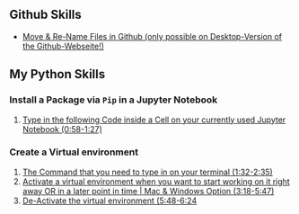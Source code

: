 ## Github Skills

- [Move &amp; Re-Name Files in Github (only possible on Desktop-Version of the Github-Webseite!)](https://github.blog/2013-03-15-moving-and-renaming-files-on-github/)

## My Python Skills

### Install a Package via `Pip` in a Jupyter Notebook

1) [Type in the following Code inside a Cell on your currently used Jupyter Notebook (0:58-1:27)](https://www.youtube.com/watch?v=OJvnUQrPluE&t=0m58s)

### Create a Virtual environment

1) [The Command that you need to type in on your terminal (1:32-2:35)](https://www.youtube.com/watch?v=4jt9JPoIDpY&t=1m32s)
2) [Activate a virtual environment when you want to start working on it right away OR in a later point in time | Mac &amp; Windows Option (3:18-5:47)](https://www.youtube.com/watch?v=4jt9JPoIDpY&t=3m18s)
3) [De-Activate the virtual environment (5:48-6:24](https://www.youtube.com/watch?v=4jt9JPoIDpY&t=5m48s)
